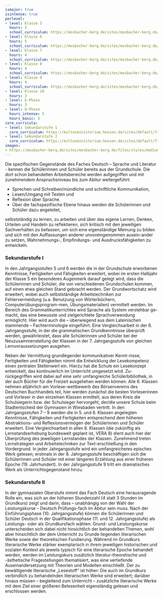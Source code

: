 ```yaml
---
ismajor: true
isintense: true
perlevel:
- level: Klasse 5
  hours: 5
  school_curriculum: https://mosbacher-berg.de/sites/mosbacher-berg.de/files/binaries/FC%20Deutsch%205.pdf
- level: Klasse 6
  hours: 5
  school_curriculum: https://mosbacher-berg.de/sites/mosbacher-berg.de/files/binaries/FC%20Deutsch%206%20.pdf
- level: Klasse 7
  hours: 4
  school_curriculum: https://mosbacher-berg.de/sites/mosbacher-berg.de/files/binaries/FC%207%20Deutsch.pdf
- level: Klasse 8
  hours: 4
  school_curriculum: https://mosbacher-berg.de/sites/mosbacher-berg.de/files/binaries/FC%20Deutsch%208.pdf
- level: Klasse 9
  hours: 4
  school_curriculum: https://mosbacher-berg.de/sites/mosbacher-berg.de/files/binaries/FC%20Deutsch%209_0.pdf
- level: Klasse 10
  hours: 3
- level: E-Phase
  hours: 3
- level: Q-Phase
  hours_intense: 5
  hours_basic: 3
core_curricula:
- level: Sekundarstufe 1
  core_curriculum: https://kultusministerium.hessen.de/sites/default/files/media/kerncurriculum_deutsch_gymnasium.pdf
- level: Sekundarstufe 2
  core_curriculum: https://kultusministerium.hessen.de/sites/default/files/media/kcgo-d.pdf
images:
- https://mosbacher-berg.de/sites/mosbacher-berg.de/files/styles/medium/public/Vorlesewettbewerb2.JPG
---
```


Die spezifischen Gegenstände des Faches Deutsch – Sprache und Literatur - kennen die Schülerinnen und Schüler bereits
aus der Grundschule. Die dort schon behandelten Arbeitsbereiche werden aufgegriffen und mit zunehmendem Anspruchsniveau
bis zum Abitur weitergeführt:

- Sprechen und Schreiben/mündliche und schriftliche Kommunikation,
- Lesen/Umgang mit Texten und
- Reflexion über Sprache.
- Über die fachspezifische Ebene hinaus werden die Schülerinnen und Schüler dazu angeleitet,

selbstständig zu lernen, zu arbeiten und über das eigene Lernen, Denken, Urteilen und Handeln zu reflektieren,
sich kritisch mit den jeweiligen Sachverhalten zu befassen, um sich eine eigenständige Meinung zu bilden und sich mit
den Auffassungen anderer unvoreingenommen ausein-ander zu setzen,
Wahrnehmungs-, Empfindungs- und Ausdrucksfähigkeiten zu entwickeln.

### Sekundarstufe I

In den Jahrgangsstufen 5 und 6 werden die in der Grundschule erworbenen Kenntnisse, Fertigkeiten und Fähigkeiten
erweitert, wobei im ersten Halbjahr der Klasse 5 ein besonderes Augenmerk darauf gelegt wird, dass die Schülerinnen und
Schüler, die von verschiedenen Grundschulen kommen, auf einen etwa gleichen Stand gebracht werden. Der Grundwortschatz
wird erweitert, wobei auch selbstständige Arbeitstechniken zur Fehlervermeidung (u.a. Benutzung von Wörterbüchern,
Computerübungsprogram-men, Übungsmaterialien) vermittelt werden. Im Bereich des Grammatikunterrichtes wird Sprache als
System verstehbar ge-macht, das eine bewusste und zielgerichtete Sprachverwendung ermöglicht. Hier wird auch die –
überwiegend aus dem Lateinischen stammende – Fachterminologie eingeführt. Eine Vergleichsarbeit in der 6.
Jahrgangsstufe, in der die grammatischen Grundkenntnisse überprüft werden, gewährleistet, dass alle Schülerinnen und
Schüler bei der Neuzusammenstellung der Klassen in der 7. Jahrgangsstufe von gleichen Lernvoraussetzungen ausgehen.

Neben der Vermittlung grundlegender kommunikativer Kennt-nisse, Fertigkeiten und Fähigkeiten nimmt die Entwicklung der
Lesekompetenz einen zentralen Stellenwert ein. Hierzu hat die Schule ein Lesekonzept entwickelt, das kontinuierlich im
Unterricht umgesetzt wird. Zu-rückgegriffen wird dabei auf eine sehr umfangreiche Schülerbibliothek, in der auch Bücher
für die Freizeit ausgeliehen werden können. Alle 6. Klassen nehmen alljährlich am Vorlese-wettbewerb des Börsenvereins
des Deutschen Buchhandels teil, hier werden zunächst die besten Vorleserinnen und Vorleser in den einzelnen Klassen
ermittelt, aus deren Kreis die Schulsiegerin bzw. der Schulsieger hervorgeht, der/die unsere Schule beim Stadtentscheid
der Gymnasien in Wiesbaden vertritt.
In den Jahrgangsstufen 7 – 9 werden die in 5. und 6. Klassen angelegten Kenntnisse, Fähigkeiten und Fertigkeiten
entsprechend dem höheren Abstraktions- und Reflexionsvermögen der Schülerinnen und Schüler erweitert. Eine
Vergleichsarbeit in allen 8. Klassen (die zukünftig als Lernstandserhebung bundesweit geplant ist, VERA 8) dient auch
hier der Überprüfung des jeweiligen Lernstandes der Klassen. Zunehmend treten Lernstrategien und Arbeitstechniken zur
Text-erschließung in den Vordergrund. In jeder Jahrgangsstufe wird ein umfangreicheres episches Werk gelesen; erstmals
in der 8. Jahrgangsstufe beschäftigen sich die Schülerinnen und Schüler mit einer längeren Erzählung aus einer früheren
Epoche (19. Jahrhundert). In der Jahrgangsstufe 9 tritt ein dramatisches Werk als Unterrichtsgegenstand hinzu.

### Sekundarstufe II

In der gymnasialen Oberstufe nimmt das Fach Deutsch eine herausragende Rolle ein, was sich an der höheren Stundenzahl (4
statt 3 Stunden im Grundkurs) zeigt und darin, dass – unabhängig von der Wahl der Leistungskurse – Deutsch Prüfungs-fach
im Abitur sein muss.
Nach der Einführungsphase (10. Jahrgangsstufe) können die Schülerinnen und Schüler Deutsch in der Qualifikationsphase
(11. und 12. Jahrgangsstufe) als Leistungs- oder als Grundkursfach wählen. Grund- und Leistungskurse unterscheiden sich
dabei nicht hinsichtlich der behandelten Themen, wohl aber hinsichtlich der dem Unterricht zu Grunde liegenden
literarischen Werke sowie der theoretischen Fundierung. Während im Grundkurs literarische Werke stärker exemplarisch in
ihrem jeweiligen historischen und sozialen Kontext als jeweils typisch für eine literarische Epoche behandelt werden,
werden im Leistungskurs zusätzlich literatur-theoretische und -ästhetische Fragestellungen thematisiert, was eine
vertiefende Auseinandersetzung mit Theorien und Modellen einschließt. Der zu bewältigende literarische „Lesestoff“ ist
höher: Die auch im Grundkurs verbindlich zu behandelnden literarischen Werke sind erweitert; darüber hinaus müssen –
begleitend zum Unterricht – zusätzliche literarische Werke mit dem Ziel einer größeren Belesenheit eigenständig gelesen
und erschlossen werden.
